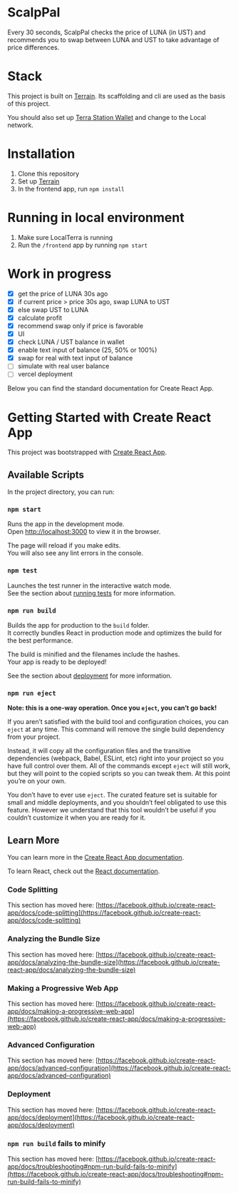 # ScalpPal

Every 30 seconds, ScalpPal checks the price of LUNA (in UST) and recommends you to swap between LUNA and UST to take advantage of price differences.

# Stack

This project is built on [Terrain](https://docs.terra.money/docs/develop/dapp/quick-start/using-terrain-localterra.html). Its scaffolding and cli are used as the basis of this project.

You should also set up [Terra Station Wallet](https://chrome.google.com/webstore/detail/terra-station-wallet/aiifbnbfobpmeekipheeijimdpnlpgpp) and change to the Local network.
# Installation

1. Clone this repository
2. Set up [Terrain](https://docs.terra.money/docs/develop/dapp/quick-start/using-terrain-localterra.html)
3. In the frontend app, run `npm install`

# Running in local environment

1. Make sure LocalTerra is running
2. Run the `/frontend` app by running `npm start`

# Work in progress

- [x] get the price of LUNA 30s ago
- [x] if current price > price 30s ago, swap LUNA to UST
- [x] else swap UST to LUNA
- [x] calculate profit
- [x] recommend swap only if price is favorable
- [x] UI
- [x] check LUNA / UST balance in wallet
- [x] enable text input of balance (25, 50% or 100%)
- [x] swap for real with text input of balance
- [ ] simulate with real user balance
- [ ] vercel deployment

Below you can find the standard documentation for Create React App.

# Getting Started with Create React App

This project was bootstrapped with [Create React App](https://github.com/facebook/create-react-app).

## Available Scripts

In the project directory, you can run:

### `npm start`

Runs the app in the development mode.\
Open [http://localhost:3000](http://localhost:3000) to view it in the browser.

The page will reload if you make edits.\
You will also see any lint errors in the console.

### `npm test`

Launches the test runner in the interactive watch mode.\
See the section about [running tests](https://facebook.github.io/create-react-app/docs/running-tests) for more information.

### `npm run build`

Builds the app for production to the `build` folder.\
It correctly bundles React in production mode and optimizes the build for the best performance.

The build is minified and the filenames include the hashes.\
Your app is ready to be deployed!

See the section about [deployment](https://facebook.github.io/create-react-app/docs/deployment) for more information.

### `npm run eject`

**Note: this is a one-way operation. Once you `eject`, you can’t go back!**

If you aren’t satisfied with the build tool and configuration choices, you can `eject` at any time. This command will remove the single build dependency from your project.

Instead, it will copy all the configuration files and the transitive dependencies (webpack, Babel, ESLint, etc) right into your project so you have full control over them. All of the commands except `eject` will still work, but they will point to the copied scripts so you can tweak them. At this point you’re on your own.

You don’t have to ever use `eject`. The curated feature set is suitable for small and middle deployments, and you shouldn’t feel obligated to use this feature. However we understand that this tool wouldn’t be useful if you couldn’t customize it when you are ready for it.

## Learn More

You can learn more in the [Create React App documentation](https://facebook.github.io/create-react-app/docs/getting-started).

To learn React, check out the [React documentation](https://reactjs.org/).

### Code Splitting

This section has moved here: [https://facebook.github.io/create-react-app/docs/code-splitting](https://facebook.github.io/create-react-app/docs/code-splitting)

### Analyzing the Bundle Size

This section has moved here: [https://facebook.github.io/create-react-app/docs/analyzing-the-bundle-size](https://facebook.github.io/create-react-app/docs/analyzing-the-bundle-size)

### Making a Progressive Web App

This section has moved here: [https://facebook.github.io/create-react-app/docs/making-a-progressive-web-app](https://facebook.github.io/create-react-app/docs/making-a-progressive-web-app)

### Advanced Configuration

This section has moved here: [https://facebook.github.io/create-react-app/docs/advanced-configuration](https://facebook.github.io/create-react-app/docs/advanced-configuration)

### Deployment

This section has moved here: [https://facebook.github.io/create-react-app/docs/deployment](https://facebook.github.io/create-react-app/docs/deployment)

### `npm run build` fails to minify

This section has moved here: [https://facebook.github.io/create-react-app/docs/troubleshooting#npm-run-build-fails-to-minify](https://facebook.github.io/create-react-app/docs/troubleshooting#npm-run-build-fails-to-minify)
